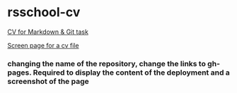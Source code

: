 # rsschool-cv


[CV for Markdown & Git task](https://agentfreedom.github.io/rsschool-cv-markdown-git/cv)

[Screen page for a cv file](https://agentfreedom.github.io/rsschool-cv-markdown-git/img/screen-rsschool-cv.png)

### changing the name of the repository, change the links to gh-pages. Required to display the content of the deployment and a screenshot of the page
